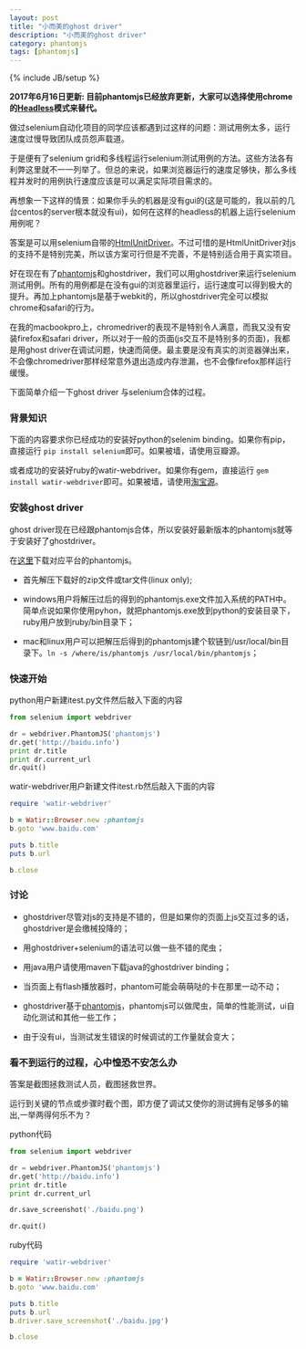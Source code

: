 ```yaml
---
layout: post
title: "小而美的ghost driver"
description: "小而美的ghost driver"
category: phantomjs
tags: [phantomjs]
---
```

{% include JB/setup %}

**2017年6月16日更新: 目前phantomjs已经放弃更新，大家可以选择使用chrome的[Headless](https://developers.google.com/web/updates/2017/04/headless-chrome)模式来替代。**

做过selenium自动化项目的同学应该都遇到过这样的问题：测试用例太多，运行速度过慢导致团队成员怨声载道。

于是便有了selenium grid和多线程运行selenium测试用例的方法。这些方法各有利弊这里就不一一列举了。但总的来说，如果浏览器运行的速度足够快，那么多线程并发时的用例执行速度应该是可以满足实际项目需求的。

再想象一下这样的情景：如果你手头的机器是没有gui的(这是可能的，我以前的几台centos的server根本就没有ui)，如何在这样的headless的机器上运行selenium用例呢？

答案是可以用selenium自带的[HtmlUnitDriver](https://code.google.com/p/selenium/wiki/HtmlUnitDriver)。不过可惜的是HtmlUnitDriver对js的支持不是特别完美，所以该方案可行但是不完善，不是特别适合用于真实项目。

好在现在有了[phantomjs](http://phantomjs.org/)和ghostdriver，我们可以用ghostdriver来运行selenium测试用例。所有的用例都是在没有gui的浏览器里运行，运行速度可以得到极大的提升。再加上phantomjs是基于webkit的，所以ghostdriver完全可以模拟chrome和safari的行为。

在我的macbookpro上，chromedriver的表现不是特别令人满意，而我又没有安装firefox和safari driver，所以对于一般的页面(js交互不是特别多的页面)，我都是用ghost driver在调试问题，快速而简便。最主要是没有真实的浏览器弹出来，不会像chromedriver那样经常意外退出造成内存泄漏，也不会像firefox那样运行缓慢。

下面简单介绍一下ghost driver 与selenium合体的过程。

### 背景知识

下面的内容要求你已经成功的安装好python的selenim binding。如果你有pip，直接运行 ```pip install selenium```即可。如果被墙，请使用豆瓣源。

或者成功的安装好ruby的watir-webdriver。如果你有gem，直接运行 ```gem install watir-webdriver```即可。如果被墙，请使用[淘宝源](http://ruby.taobao.org)。

### 安装ghost driver

ghost driver现在已经跟phantomjs合体，所以安装好最新版本的phantomjs就等于安装好了ghostdriver。

在[这里](http://phantomjs.org/download.html)下载对应平台的phantomjs。

* 首先解压下载好的zip文件或tar文件(linux only);

* windows用户将解压过后的得到的phantomjs.exe文件加入系统的PATH中。简单点说如果你使用pyhon，就把phantomjs.exe放到python的安装目录下，ruby用户放到ruby/bin目录下；

* mac和linux用户可以把解压后得到的phantomjs建个软链到/usr/local/bin目录下。```ln -s /where/is/phantomjs /usr/local/bin/phantomjs```；

### 快速开始

python用户新建itest.py文件然后敲入下面的内容

```python
from selenium import webdriver

dr = webdriver.PhantomJS('phantomjs')
dr.get('http://baidu.info')
print dr.title
print dr.current_url
dr.quit()
```

watir-webdriver用户新建文件itest.rb然后敲入下面的内容

```ruby
require 'watir-webdriver'

b = Watir::Browser.new :phantomjs
b.goto 'www.baidu.com'

puts b.title
puts b.url

b.close
```

### 讨论

* ghostdriver尽管对js的支持是不错的，但是如果你的页面上js交互过多的话，ghostdriver是会缴械投降的；

* 用ghostdriver+selenium的语法可以做一些不错的爬虫；

* 用java用户请使用maven下载java的ghostdriver binding；

* 当页面上有flash播放器时，phantom可能会萌萌哒的卡在那里一动不动；

* ghostdriver基于[phantomjs](http://phantomjs.org/)，phantomjs可以做爬虫，简单的性能测试，ui自动化测试和其他一些工作；

* 由于没有ui，当测试发生错误的时候调试的工作量就会变大；

### 看不到运行的过程，心中惶恐不安怎么办

答案是截图拯救测试人员，截图拯救世界。

运行到关键的节点或步骤时截个图，即方便了调试又使你的测试拥有足够多的输出,一举两得何乐不为？

python代码

```python
from selenium import webdriver

dr = webdriver.PhantomJS('phantomjs')
dr.get('http://baidu.info')
print dr.title
print dr.current_url

dr.save_screenshot('./baidu.png')

dr.quit()

```

ruby代码

```ruby
require 'watir-webdriver'

b = Watir::Browser.new :phantomjs
b.goto 'www.baidu.com'

puts b.title
puts b.url
b.driver.save_screenshot('./baidu.jpg')

b.close
```

